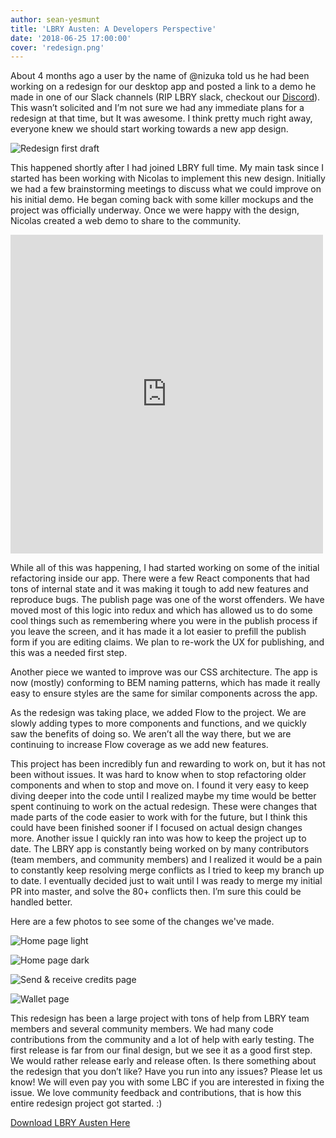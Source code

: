 ```yaml
---
author: sean-yesmunt
title: 'LBRY Austen: A Developers Perspective'
date: '2018-06-25 17:00:00'
cover: 'redesign.png'
---
```

About 4 months ago a user by the name of @nizuka told us he had been working on a redesign for our desktop app and posted a link to a demo he made in one of our Slack channels (RIP LBRY slack, checkout our [Discord](https://chat.lbry.io/)). This wasn’t solicited and I’m not sure we had any immediate plans for a redesign at that time, but It was awesome. I think pretty much right away, everyone knew we should start working towards a new app design.

![Redesign first draft](https://spee.ch/f/redesign-rough-draft.png)

This happened shortly after I had joined LBRY full time. My main task since I started has been working with Nicolas to implement this new design. Initially we had a few brainstorming meetings to discuss what we could improve on his initial demo. He began coming back with some killer mockups and the project was officially underway. Once we were happy with the design, Nicolas created a web demo to share to the community.

<iframe src="https://www.facebook.com/plugins/post.php?href=https%3A%2F%2Fwww.facebook.com%2Flbryio%2Fposts%2F2050368121946614&width=500" width="500" height="510" style="border:none;overflow:hidden" scrolling="no" frameborder="0" allowTransparency="true" allow="encrypted-media"></iframe>

While all of this was happening, I had started working on some of the initial refactoring inside our app. There were a few React components that had tons of internal state and it was making it tough to add new features and reproduce bugs. The publish page was one of the worst offenders. We have moved most of this logic into redux and which has allowed us to do some cool things such as remembering where you were in the publish process if you leave the screen, and it has made it a lot easier to prefill the publish form if you are editing claims. We plan to re-work the UX for publishing, and this was a needed first step. 

Another piece we wanted to improve was our CSS architecture. The app is now (mostly) conforming to BEM naming patterns, which has made it really easy to ensure styles are the same for similar components across the app. 

As the redesign was taking place, we added Flow to the project. We are slowly adding types to more components and functions, and we quickly saw the benefits of doing so. We aren’t all the way there, but we are continuing to increase Flow coverage as we add new features.

This project has been incredibly fun and rewarding to work on, but it has not been without issues. It was hard to know when to stop refactoring older components and when to stop and move on. I found it very easy to keep diving deeper into the code until I realized maybe my time would be better spent continuing to work on the actual redesign. These were changes that made parts of the code easier to work with for the future, but I think this could have been finished sooner if I focused on actual design changes more. Another issue I quickly ran into was how to keep the project up to date. The LBRY app is constantly being worked on by many contributors (team members, and community members) and I realized it would be a pain to constantly keep resolving merge conflicts as I tried to keep my branch up to date. I eventually decided just to wait until I was ready to merge my initial PR into master, and solve the 80+ conflicts then. I’m sure this could be handled better.

Here are a few photos to see some of the changes we've made.



![Home page light](https://spee.ch/9/redesign-home.png)

![Home page dark](https://spee.ch/f/redesign-home-dark.png)

![Send & receive credits page](https://spee.ch/d/redesign-send-credits.png)

![Wallet page](https://spee.ch/9/redesign-wallet.png)

This redesign has been a large project with tons of help from LBRY team members and several community members. We had many code contributions from the community and a lot of help with early testing. The first release is far from our final design, but we see it as a good first step. We would rather release early and release often. Is there something about the redesign that you don’t like? Have you run into any issues? Please let us know! We will even pay you with some LBC if you are interested in fixing the issue. We love community feedback and contributions, that is how this entire redesign project got started. :)

[Download LBRY Austen Here](https://lbry.io/get?auto=1)
